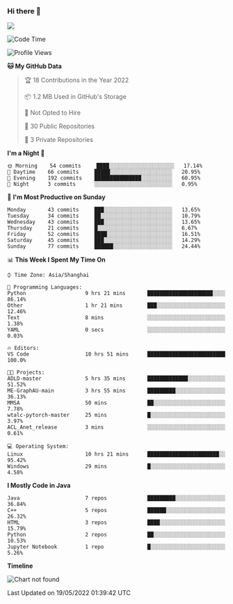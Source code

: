 ### Hi there 👋

<!--
**zhou-ning/zhou-ning** is a ✨ _special_ ✨ repository because its `README.md` (this file) appears on your GitHub profile.

Here are some ideas to get you started:

- 🔭 I’m currently working on ...
- 🌱 I’m currently learning ...
- 👯 I’m looking to collaborate on ...
- 🤔 I’m looking for help with ...
- 💬 Ask me about ...
- 📫 How to reach me: ...
- 😄 Pronouns: ...
- ⚡ Fun fact: ...
-->
![](https://github-readme-stats.vercel.app/api?username=zhou-ning)

<!--START_SECTION:waka-->
![Code Time](http://img.shields.io/badge/Code%20Time-0%20secs-blue)

![Profile Views](http://img.shields.io/badge/Profile%20Views-0-blue)

**🐱 My GitHub Data** 

> 🏆 18 Contributions in the Year 2022
 > 
> 📦 1.2 MB Used in GitHub's Storage 
 > 
> 🚫 Not Opted to Hire
 > 
> 📜 30 Public Repositories 
 > 
> 🔑 3 Private Repositories  
 > 
**I'm a Night 🦉** 

```text
🌞 Morning    54 commits     ████░░░░░░░░░░░░░░░░░░░░░   17.14% 
🌆 Daytime    66 commits     █████░░░░░░░░░░░░░░░░░░░░   20.95% 
🌃 Evening    192 commits    ███████████████░░░░░░░░░░   60.95% 
🌙 Night      3 commits      ░░░░░░░░░░░░░░░░░░░░░░░░░   0.95%

```
📅 **I'm Most Productive on Sunday** 

```text
Monday       43 commits     ███░░░░░░░░░░░░░░░░░░░░░░   13.65% 
Tuesday      34 commits     ██░░░░░░░░░░░░░░░░░░░░░░░   10.79% 
Wednesday    43 commits     ███░░░░░░░░░░░░░░░░░░░░░░   13.65% 
Thursday     21 commits     █░░░░░░░░░░░░░░░░░░░░░░░░   6.67% 
Friday       52 commits     ████░░░░░░░░░░░░░░░░░░░░░   16.51% 
Saturday     45 commits     ███░░░░░░░░░░░░░░░░░░░░░░   14.29% 
Sunday       77 commits     ██████░░░░░░░░░░░░░░░░░░░   24.44%

```


📊 **This Week I Spent My Time On** 

```text
⌚︎ Time Zone: Asia/Shanghai

💬 Programming Languages: 
Python                   9 hrs 21 mins       █████████████████████░░░░   86.14% 
Other                    1 hr 21 mins        ███░░░░░░░░░░░░░░░░░░░░░░   12.46% 
Text                     8 mins              ░░░░░░░░░░░░░░░░░░░░░░░░░   1.38% 
YAML                     0 secs              ░░░░░░░░░░░░░░░░░░░░░░░░░   0.03%

🔥 Editors: 
VS Code                  10 hrs 51 mins      █████████████████████████   100.0%

🐱‍💻 Projects: 
ADLD-master              5 hrs 35 mins       █████████████░░░░░░░░░░░░   51.52% 
ME-GraphAU-main          3 hrs 55 mins       █████████░░░░░░░░░░░░░░░░   36.13% 
MMSA                     50 mins             ██░░░░░░░░░░░░░░░░░░░░░░░   7.78% 
wtalc-pytorch-master     25 mins             █░░░░░░░░░░░░░░░░░░░░░░░░   3.97% 
ACL_Anet_release         3 mins              ░░░░░░░░░░░░░░░░░░░░░░░░░   0.61%

💻 Operating System: 
Linux                    10 hrs 21 mins      ███████████████████████░░   95.42% 
Windows                  29 mins             █░░░░░░░░░░░░░░░░░░░░░░░░   4.58%

```

**I Mostly Code in Java** 

```text
Java                     7 repos             █████████░░░░░░░░░░░░░░░░   36.84% 
C++                      5 repos             ██████░░░░░░░░░░░░░░░░░░░   26.32% 
HTML                     3 repos             ████░░░░░░░░░░░░░░░░░░░░░   15.79% 
Python                   2 repos             ██░░░░░░░░░░░░░░░░░░░░░░░   10.53% 
Jupyter Notebook         1 repo              █░░░░░░░░░░░░░░░░░░░░░░░░   5.26%

```


**Timeline**

![Chart not found](https://raw.githubusercontent.com/zhou-ning/zhou-ning/main/charts/bar_graph.png) 


 Last Updated on 19/05/2022 01:39:42 UTC
<!--END_SECTION:waka-->
